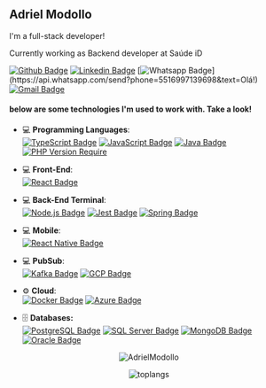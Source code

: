 ## Adriel Modollo

I'm a full-stack developer!

Currently working as Backend developer at Saúde iD

[![Github Badge](https://img.shields.io/badge/-Github-000?style=flat-square&logo=Github&logoColor=white&link=https://github.com/AdrielModollo)](https://github.com/AdrielModollo)
[![Linkedin Badge](https://img.shields.io/badge/-LinkedIn-blue?style=flat-square&logo=Linkedin&logoColor=white&link=https://www.linkedin.com/in/adriel-modollo/)](https://www.linkedin.com/in/adriel-modollo/)
[![Whatsapp Badge](https://img.shields.io/badge/-Whatsapp-4CA143?style=flat-square&labelColor=4CA143&logo=whatsapp&logoColor=white&link=https://api.whatsapp.com/send?phone=5516997139698&text=Olá!)](https://api.whatsapp.com/send?phone=5516997139698&text=Olá!)
[![Gmail Badge](https://img.shields.io/badge/-Gmail-c14438?style=flat-square&logo=Gmail&logoColor=white&link=mailto:adrielmodollo@outlook.com)](mailto:adrielmodollo@outlook.com)

#### below are some technologies I'm used to work with. Take a look!

- 💻 <b>Programming Languages</b>: 
    </br>
  <a href="https://www.typescriptlang.org/"> ![TypeScript Badge](https://img.shields.io/badge/-TypeScript-black?style=flat&logo=typescript&logoColor=blue)<a/>
  <a href="https://www.javascript.com/"> ![JavaScript Badge](https://img.shields.io/badge/-JavaScript-black?style=flat&logo=javascript&logoColor=yellow)<a/>
  <a href="https://docs.oracle.com/javase/8/docs/technotes/guides/language/index.html"> ![Java Badge](https://img.shields.io/badge/-Java-black?style=flat&logo=java&logoColor=c21325)<a/>
  [![PHP Version Require](http://poser.pugx.org/phpunit/phpunit/require/php)](https://packagist.org/packages/phpunit/phpunit)
    
- 💻 <b>Front-End</b>: 
    </br>
  <a href="https://pt-br.reactjs.org//"> ![React Badge](https://img.shields.io/badge/-React-black?style=black&logo=react&logoColor=61DAFB)<a/> 
    
- 💻 <b>Back-End Terminal</b>: 
    </br>
  <a href="https://nodejs.org/en/">![Node.js Badge](https://img.shields.io/badge/-Node.js-black?style=flat&logo=node.js&logoColor=339933)<a/>
  <a href="https://jestjs.io/"> ![Jest Badge](https://img.shields.io/badge/-Jest-black?style=flat&logo=jest&logoColor=c21325)<a/>
  <a href="https://spring.io/projects/spring-boot">![Spring Badge](https://img.shields.io/badge/-SpringBoot-black?style=flat&logo=spring&logoColor=339933)<a/>
    
- 💻 <b>Mobile</b>:
    </br>
  <a href="https://reactnative.dev///"> ![React Native Badge](https://img.shields.io/badge/-React_Native-black?&style=flat&logo=react&logoColor=61DAFB)<a/>
    
- 💻 <b>PubSub</b>:
      </br>
  <a href="https://kafka.apache.org/"> ![Kafka Badge](https://img.shields.io/badge/-Kafka-black?style=flat&logo=kafka&logoColor=blue)<a/>
  <a href="https://cloud.google.com/?hl=pt-br"> ![GCP Badge](https://img.shields.io/badge/-GCP-black?style=flat&logo=gcp&logoColor=blue)<a/>
      
- :gear: <b>Cloud</b>: 
    </br>
  <a href="https://www.docker.com/"> ![Docker Badge](https://img.shields.io/badge/-Docker-black?style=flat&logo=docker&logoColor=blue)<a/>
  <a href="https://www.azure.com/"> ![Azure Badge](https://img.shields.io/badge/-Azure-black?style=flat&logo=azure&logoColor=blue)<a/>
    
- 🗄️ <b>Databases:</b>
    </br>
  <a href="https://www.postgresql.org/"> ![PostgreSQL Badge](https://img.shields.io/badge/-PostgresQL-black?style=flat&logo=postgresql&logoColor=blue)<a/>
  <a href="https://www.postgresql.org/"> ![SQL Server Badge](https://img.shields.io/badge/-Microsoft_SQL_Server-black?style=flat&logo=microsoft&logoColor=blue)<a/>
  <a href="https://www.mongodb.com/"> ![MongoDB Badge](https://img.shields.io/badge/-MongoDB-black?style=flat&logo=mongodb&logoColor=339933)<a/>
  <a href="https://www.microsoft.com/pt-br/sql-server/sql-server-downloads"> ![Oracle Badge](https://img.shields.io/badge/-Oracle11g-black?style=flat&logo=oracle&logoColor=c21325)<a/>
      
<p align="center">
  <img src="https://github-readme-stats.vercel.app/api?username=AdrielModollo&theme=default&show_icons=true&hide=issues&hide_border=true" alt="AdrielModollo" />
</p>

<p align="center">
  <img src="https://github-readme-stats.vercel.app/api/top-langs/?username=AdrielModollo&exclude_repo=Node.js,blogNode,NodeJS-Intruduction,nodeJEST,apiPetshop,React-app-Node,nodeSolidCrud,NodeTestavel,nodeCRUD,Media-Aluno-Node,gerarPdfNode,BootstrapComJs,Java,POO-Java&langs_count=3&hide=html,php,css,hack,scss" alt="toplangs" />
</p>
      
